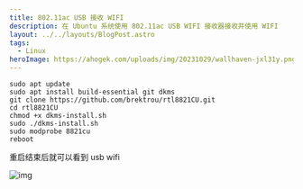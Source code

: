 ```yaml
---
title: 802.11ac USB 接收 WIFI
description: 在 Ubuntu 系统使用 802.11ac USB WIFI 接收器接收并使用 WIFI
layout: ../../layouts/BlogPost.astro
tags:
  - Linux
heroImage: https://ahogek.com/uploads/img/20231029/wallhaven-jxl31y.png
---
```


```shell
sudo apt update
sudo apt install build-essential git dkms
git clone https://github.com/brektrou/rtl8821CU.git
cd rtl8821CU
chmod +x dkms-install.sh
sudo ./dkms-install.sh
sudo modprobe 8821cu
reboot
```

重启结束后就可以看到 usb wifi

![img](https://ahogek.com/uploads/img/20231029/20210421132506194.png)
